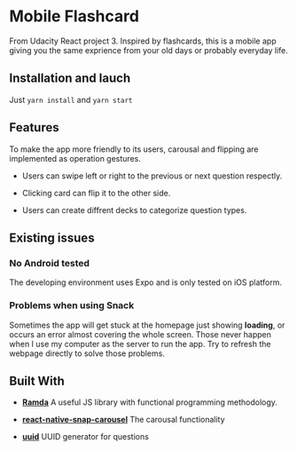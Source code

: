 # Mobile Flashcard

From Udacity React project 3. Inspired by flashcards, this is a mobile app giving you the same exprience from your old days or probably everyday life.

## Installation and lauch

Just `yarn install` and `yarn start`

## Features

To make the app more friendly to its users, carousal and flipping are implemented as operation gestures.

- Users can swipe left or right to the previous or next question respectly.

- Clicking card can flip it to the other side.

- Users can create diffrent decks to categorize question types.

## Existing issues

### No Android tested

The developing environment uses Expo and is only tested on iOS platform.

### Problems when using Snack

Sometimes the app will get stuck at the homepage just showing **loading**, or occurs an error almost covering the whole screen. Those never happen when I use my computer as the server to run the app. Try to refresh the webpage directly to solve those problems.

## Built With

- **[Ramda]**  A useful JS library with functional programming methodology.

- **[react-native-snap-carousel]** The carousal functionality

- **[uuid]** UUID generator for questions

[Ramda]: https://ramdajs.com/

[react-native-snap-carousel]: https://github.com/archriss/react-native-snap-carousel

[uuid]: https://www.npmjs.com/package/uuid

